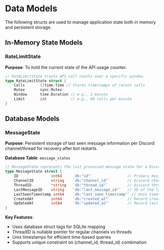 # Data Models

The following structs are used to manage application state both in memory and persistent storage.

## In-Memory State Models

### RateLimitState

**Purpose**: To hold the current state of the API usage counter.

```go
// RateLimitState tracks API call counts over a specific window.
type RateLimitState struct {
    Calls       []time.Time // Stores timestamps of recent calls
    Mutex       sync.Mutex
    Window      time.Duration // e.g., 1 minute
    Limit       int           // e.g., 60 calls per minute
}
```

## Database Models

### MessageState

**Purpose**: Persistent storage of last seen message information per Discord channel/thread for recovery after bot restarts.

**Database Table**: `message_states`

```go
// MessageState represents the last processed message state for a Discord channel/thread
type MessageState struct {
    ID               int64     `db:"id"`                // Primary key, auto-increment
    ChannelID        string    `db:"channel_id"`        // Discord channel ID (required)
    ThreadID         *string   `db:"thread_id"`         // Discord thread ID (nullable for regular channels)
    LastMessageID    string    `db:"last_message_id"`   // ID of the last processed message
    LastSeenTimestamp int64    `db:"last_seen_timestamp"` // Unix timestamp of last processed message
    CreatedAt        int64     `db:"created_at"`        // Record creation timestamp
    UpdatedAt        int64     `db:"updated_at"`        // Record last update timestamp
}
```

**Key Features**:
- Uses database struct tags for SQLite mapping
- ThreadID is nullable pointer for regular channels vs threads
- Unix timestamps for efficient time-based queries
- Supports unique constraint on (channel_id, thread_id) combination